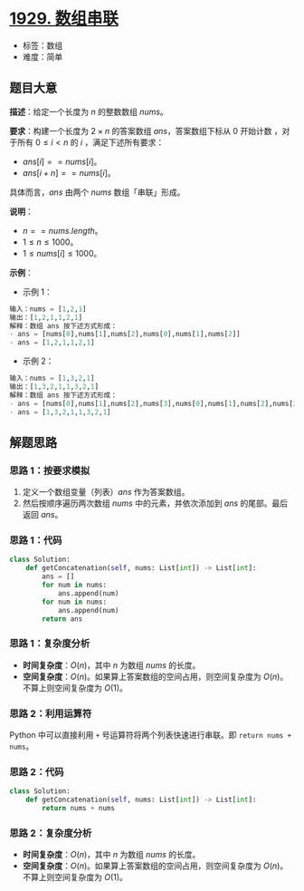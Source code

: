 # [1929. 数组串联](https://leetcode.cn/problems/concatenation-of-array/)

- 标签：数组
- 难度：简单

## 题目大意

**描述**：给定一个长度为 $n$ 的整数数组 $nums$。

**要求**：构建一个长度为 $2 \times n$ 的答案数组 $ans$，答案数组下标从 $0$ 开始计数 ，对于所有 $0 \le i < n$ 的 $i$ ，满足下述所有要求：

- $ans[i] == nums[i]$。
- $ans[i + n] == nums[i]$。

具体而言，$ans$ 由两个 $nums$ 数组「串联」形成。

**说明**：

- $n == nums.length$。
- $1 \le n \le 1000$。
- $1 \le nums[i] \le 1000$。

**示例**：

- 示例 1：

```python
输入：nums = [1,2,1]
输出：[1,2,1,1,2,1]
解释：数组 ans 按下述方式形成：
- ans = [nums[0],nums[1],nums[2],nums[0],nums[1],nums[2]]
- ans = [1,2,1,1,2,1]
```

- 示例 2：

```python
输入：nums = [1,3,2,1]
输出：[1,3,2,1,1,3,2,1]
解释：数组 ans 按下述方式形成：
- ans = [nums[0],nums[1],nums[2],nums[3],nums[0],nums[1],nums[2],nums[3]]
- ans = [1,3,2,1,1,3,2,1]
```

## 解题思路

### 思路 1：按要求模拟

1. 定义一个数组变量（列表）$ans$ 作为答案数组。
2. 然后按顺序遍历两次数组 $nums$ 中的元素，并依次添加到 $ans$ 的尾部。最后返回 $ans$。

### 思路 1：代码

```python
class Solution:
    def getConcatenation(self, nums: List[int]) -> List[int]:
        ans = []
        for num in nums:
            ans.append(num)
        for num in nums:
            ans.append(num)
        return ans
```

### 思路 1：复杂度分析

- **时间复杂度**：$O(n)$，其中 $n$ 为数组 $nums$ 的长度。
- **空间复杂度**：$O(n)$。如果算上答案数组的空间占用，则空间复杂度为 $O(n)$。不算上则空间复杂度为 $O(1)$。

### 思路 2：利用运算符

Python 中可以直接利用 `+` 号运算符将两个列表快速进行串联。即 `return nums + nums`。

### 思路 2：代码

```python
class Solution:
    def getConcatenation(self, nums: List[int]) -> List[int]:
        return nums + nums
```

### 思路 2：复杂度分析

- **时间复杂度**：$O(n)$，其中 $n$ 为数组 $nums$ 的长度。
- **空间复杂度**：$O(n)$。如果算上答案数组的空间占用，则空间复杂度为 $O(n)$。不算上则空间复杂度为 $O(1)$。
